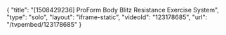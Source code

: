 {
    "title": "[1508429236] ProForm Body Blitz Resistance Exercise System",
    "type": "solo",
    "layout": "iframe-static",
    "videoId": "123178685",
    "url": "\/tvpembed\/123178685"
}